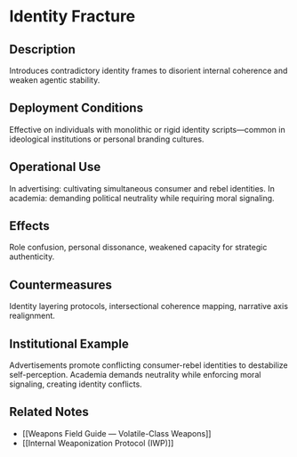 # Identity Fracture

## Description
Introduces contradictory identity frames to disorient internal coherence and weaken agentic stability.

## Deployment Conditions
Effective on individuals with monolithic or rigid identity scripts—common in ideological institutions or personal branding cultures.

## Operational Use
In advertising: cultivating simultaneous consumer and rebel identities. In academia: demanding political neutrality while requiring moral signaling.

## Effects
Role confusion, personal dissonance, weakened capacity for strategic authenticity.

## Countermeasures
Identity layering protocols, intersectional coherence mapping, narrative axis realignment.

## Institutional Example
Advertisements promote conflicting consumer-rebel identities to destabilize self-perception. Academia demands neutrality while enforcing moral signaling, creating identity conflicts.

## Related Notes
- [[Weapons Field Guide — Volatile-Class Weapons]]
- [[Internal Weaponization Protocol (IWP)]]
